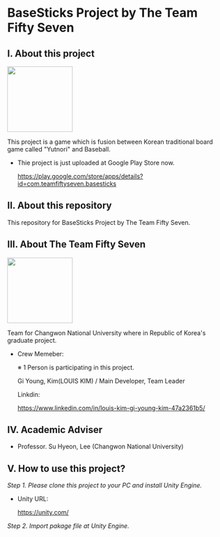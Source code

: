 # BaseSticks Project by The Team Fifty Seven

## I. About this project

<img src="https://user-images.githubusercontent.com/58662212/111742640-dea49a00-88cb-11eb-9147-2f4d53a5775f.jpg" width="150" height="150">

This project is a game which is fusion between Korean traditional board game called "Yutnori" and Baseball.

 - Thie project is just uploaded at Google Play Store now.
 
   https://play.google.com/store/apps/details?id=com.teamfiftyseven.basesticks


## II. About this repository

This repository for BaseSticks  Project by The Team Fifty Seven.

## III. About The Team Fifty Seven

<img src="https://user-images.githubusercontent.com/58662212/111742674-efeda680-88cb-11eb-80cf-577ff31d3803.jpg" width="150" height="150">

Team for Changwon National University where in Republic of Korea's graduate project.

- Crew Memeber:

    ※ 1 Person is participating in this project.

     Gi Young, Kim(LOUIS KIM) / Main Developer, Team Leader
  
     Linkdin:
  
     https://www.linkedin.com/in/louis-kim-gi-young-kim-47a2361b5/
  
## IV. Academic Adviser

  - Professor. Su Hyeon, Lee (Changwon National University)
  
## V. How to use this project?
  
 *Step 1. Please clone this project to your PC and install Unity Engine.*
 
 - Unity URL:
 
   https://unity.com/
 
 *Step 2. Import pakage file at Unity Engine.*
